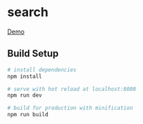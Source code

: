# search

[Demo](http://htmlpreview.github.io/?https://github.com/liuyexin808/Vue-practice/blob/gh-pages/search-demo/index.html) <br>

## Build Setup

``` bash
# install dependencies
npm install

# serve with hot reload at localhost:8080
npm run dev

# build for production with minification
npm run build
```


